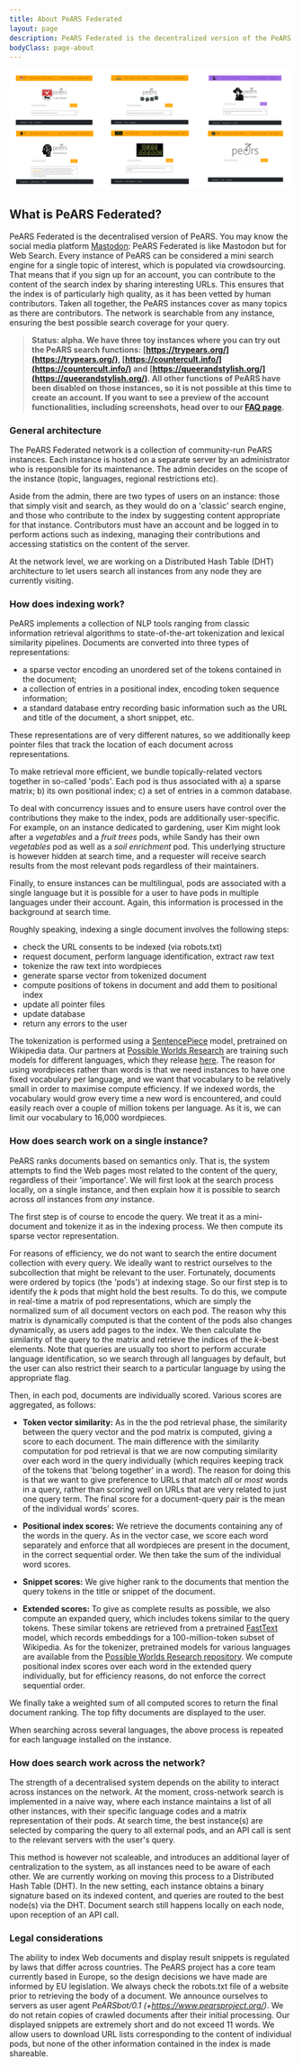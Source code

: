 ```yaml
---
title: About PeARS Federated
layout: page
description: PeARS Federated is the decentralized version of the PeARS Web search engine.
bodyClass: page-about
---
```


![Different instances of PeARS Federated](/images/illustrations/instances.png)



## What is PeARS Federated? 

PeARS Federated is the decentralised version of PeARS. You may know the social media platform [Mastodon](https://joinmastodon.org/): PeARS Federated is like Mastodon but for Web Search. Every instance of PeARS can be considered a mini search engine for a single topic of interest, which is populated via crowdsourcing. That means that if you sign up for an account, you can contribute to the content of the search index by sharing interesting URLs. This ensures that the index is of particularly high quality, as it has been vetted by human contributors. Taken all together, the PeARS instances cover as many topics as there are contributors. The network is searchable from any instance, ensuring the best possible search coverage for your query.

> **Status: alpha. We have three toy instances where you can try out the PeARS search functions: [https://trypears.org/](https://trypears.org/), [https://countercult.info/](https://countercult.info/) and [https://queerandstylish.org/](https://queerandstylish.org/). All other functions of PeARS have been disabled on those instances, so it is not possible at this time to create an account. If you want to see a preview of the account functionalities, including screenshots, head over to our [FAQ page](/federated-faq/).**


### General architecture

The PeARS Federated network is a collection of community-run PeARS instances. Each instance is hosted on a separate server by an administrator who is responsible for its maintenance. The admin decides on the scope of the instance (topic, languages, regional restrictions etc).

Aside from the admin, there are two types of users on an instance: those that simply visit and search, as they would do on a 'classic' search engine, and those who contribute to the index by suggesting content appropriate for that instance. Contributors must have an account and be logged in to perform actions such as indexing, managing their contributions and accessing statistics on the content of the server.

At the network level, we are working on a Distributed Hash Table (DHT) architecture to let users search all instances from any node they are currently visiting.



### How does indexing work?

PeARS implements a collection of NLP tools ranging from classic information retrieval algorithms to state-of-the-art tokenization and lexical similarity pipelines. Documents are converted into three types of representations:

* a sparse vector encoding an unordered set of the tokens contained in the document;
* a collection of entries in a positional index, encoding token sequence information;
* a standard database entry recording basic information such as the URL and title of the document, a short snippet, etc.

These representations are of very different natures, so we additionally keep pointer files that track the location of each document across representations. 

To make retrieval more efficient, we bundle topically-related vectors together in so-called 'pods'. Each pod is thus associated with a) a sparse matrix; b) its own positional index; c) a set of entries in a common database.

To deal with concurrency issues and to ensure users have control over the contributions they make to the index, pods are additionally user-specific. For example, on an instance dedicated to gardening, user Kim might look after a *vegetables* and a *fruit trees* pods, while Sandy has their own *vegetables* pod as well as a *soil enrichment* pod. This underlying structure is however hidden at search time, and a requester will receive search results from the most relevant pods regardless of their maintainers.

Finally, to ensure instances can be multilingual, pods are associated with a single language but it is possible for a user to have pods in multiple languages under their account. Again, this information is processed in the background at search time.

Roughly speaking, indexing a single document involves the following steps:

* check the URL consents to be indexed (via robots.txt)
* request document, perform language identification, extract raw text
* tokenize the raw text into wordpieces
* generate sparse vector from tokenized document
* compute positions of tokens in document and add them to positional index
* update all pointer files
* update database
* return any errors to the user

The tokenization is performed using a [SentencePiece](https://github.com/google/sentencepiece) model, pretrained on Wikipedia data. Our partners at [Possible Worlds Research](https://possible-worlds.eu/) are training such models for different languages, which they release [here](https://github.com/possible-worlds-research/pretrained-tokenizers). The reason for using wordpieces rather than words is that we need instances to have one fixed vocabulary per language, and we want that vocabulary to be relatively small in order to maximise compute efficiency. If we indexed words, the vocabulary would grow every time a new word is encountered, and could easily reach over a couple of million tokens per language. As it is, we can limit our vocabulary to 16,000 wordpieces.


### How does search work on a single instance?

PeARS ranks documents based on semantics only. That is, the system attempts to find the Web pages most related to the content of the query, regardless of their 'importance'. We will first look at the search process locally, on a single instance, and then explain how it is possible to search across *all* instances from *any* instance.

The first step is of course to encode the query. We treat it as a mini-document and tokenize it as in the indexing process. We then compute its sparse vector representation.

For reasons of efficiency, we do not want to search the entire document collection with every query. We ideally want to restrict ourselves to the subcollection that might be relevant to the user. Fortunately, documents were ordered by topics (the 'pods') at indexing stage. So our first step is to identify the *k* pods that might hold the best results. To do this, we compute in real-time a matrix of pod representations, which are simply the normalized sum of all document vectors on each pod. The reason why this matrix is dynamically computed is that the content of the pods also changes dynamically, as users add pages to the index. We then calculate the similarity of the query to the matrix and retrieve the indices of the *k*-best elements. Note that queries are usually too short to perform accurate language identification, so we search through all languages by default, but the user can also restrict their search to a particular language by using the appropriate flag.

Then, in each pod, documents are individually scored. Various scores are aggregated, as follows:

* **Token vector similarity:** As in the the pod retrieval phase, the similarity between the query vector and the pod matrix is computed, giving a score to each document. The main difference with the similarity computation for pod retrieval is that we are now computing similarity over each word in the query individually (which requires keeping track of the tokens that 'belong together' in a word). The reason for doing this is that we want to give preference to URLs that match *all* or *most* words in a query, rather than scoring well on URLs that are very related to just one query term. The final score for a document-query pair is the mean of the individual words' scores.

* **Positional index scores:** We retrieve the documents containing any of the words in the query. As in the vector case, we score each word separately and enforce that all wordpieces are present in the document, in the correct sequential order. We then take the sum of the individual word scores.

* **Snippet scores:** We give higher rank to the documents that mention the query tokens in the title or snippet of the document.

* **Extended scores:** To give as complete results as possible, we also compute an expanded query, which includes tokens similar to the query tokens. These similar tokens are retrieved from a pretrained [FastText](https://github.com/facebookresearch/fastText) model, which records embeddings for a 100-million-token subset of Wikipedia. As for the tokenizer, pretrained models for various languages are available from the [Possible Worlds Research repository](https://github.com/possible-worlds-research/pretrained-tokenizers). We compute positional index scores over each word in the extended query individually, but for efficiency reasons, do not enforce the correct sequential order.

We finally take a weighted sum of all computed scores to return the final document ranking. The top fifty documents are displayed to the user.

When searching across several languages, the above process is repeated for each language installed on the instance.



### How does search work across the network?

The strength of a decentralised system depends on the ability to interact across instances on the network. At the moment, cross-network search is implemented in a naive way, where each instance maintains a list of all other instances, with their specific language codes and a matrix representation of their pods. At search time, the best instance(s) are selected by comparing the query to all external pods, and an API call is sent to the relevant servers with the user's query.

This method is however not scaleable, and introduces an additional layer of centralization to the system, as all instances need to be aware of each other. We are currently working on moving this process to a Distributed Hash Table (DHT). In the new setting, each instance obtains a binary signature based on its indexed content, and queries are routed to the best node(s) via the DHT. Document search still happens locally on each node, upon reception of an API call.



### Legal considerations

The ability to index Web documents and display result snippets is regulated by laws that differ across countries. The PeARS project has a core team currently based in Europe, so the design decisions we have made are informed by EU legislation. We always check the robots.txt file of a website prior to retrieving the body of a document. We announce ourselves to servers as user agent *PeARSbot/0.1 (+https://www.pearsproject.org/)*. We do not retain copies of crawled documents after their initial processing. Our displayed snippets are extremely short and do not exceed 11 words. We allow users to download URL lists corresponding to the content of individual pods, but none of the other information contained in the index is made shareable.
